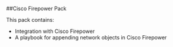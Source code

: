 ##Cisco Firepower Pack

This pack contains:
- Integration with Cisco Firepower
- A playbook for appending network objects in Cisco Firepower